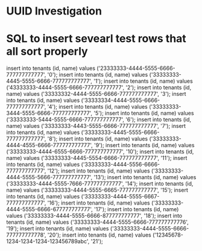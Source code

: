 # UUID Investigation

# SQL to insert sevearl test rows that all sort properly
insert into tenants (id, name) values ('23333333-4444-5555-6666-777777777777', '0');
insert into tenants (id, name) values ('33333333-4445-5555-6666-777777777777', '1');
insert into tenants (id, name) values ('43333333-4444-5555-6666-777777777777', '2');
insert into tenants (id, name) values ('33333332-4444-5555-6666-777777777777', '3');
insert into tenants (id, name) values ('33333334-4444-5555-6666-777777777777', '4');
insert into tenants (id, name) values ('33333333-3444-5555-6666-777777777777', '5');
insert into tenants (id, name) values ('33333333-5444-5555-6666-777777777777', '6');
insert into tenants (id, name) values ('33333333-4443-5555-6666-777777777777', '7');
insert into tenants (id, name) values ('33333333-4445-5555-6666-777777777777', '8');
insert into tenants (id, name) values ('33333333-4444-4555-6666-777777777777', '9');
insert into tenants (id, name) values ('33333333-4444-6555-6666-777777777777', '10');
insert into tenants (id, name) values ('33333333-4445-5554-6666-777777777777', '11');
insert into tenants (id, name) values ('33333333-4444-5556-6666-777777777777', '12');
insert into tenants (id, name) values ('33333333-4444-5555-5666-777777777777', '13');
insert into tenants (id, name) values ('33333333-4444-5555-7666-777777777777', '14');
insert into tenants (id, name) values ('33333333-4444-5555-6665-777777777777', '15');
insert into tenants (id, name) values ('33333333-4444-5555-6667-777777777777', '16');
insert into tenants (id, name) values ('33333333-4444-5555-6666-677777777777', '17');
insert into tenants (id, name) values ('33333333-4444-5555-6666-877777777777', '18');
insert into tenants (id, name) values ('33333333-4444-5555-6666-777777777776', '19');
insert into tenants (id, name) values ('33333333-4444-5555-6666-777777777778', '20');
insert into tenants (id, name) values ('12345678-1234-1234-1234-123456789abc', '21');
